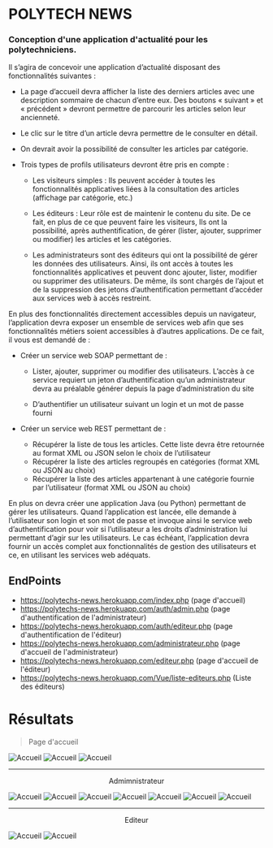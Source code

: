 # POLYTECH NEWS
### Conception d'une application d'actualité pour les polytechniciens.

Il s’agira de concevoir une application d’actualité disposant des fonctionnalités suivantes : 

- La page d’accueil devra afficher la liste des derniers articles avec une description sommaire de chacun d’entre eux. Des boutons « suivant » et « précédent » devront permettre de parcourir les articles selon leur ancienneté.

- Le clic sur le titre d’un article devra permettre de le consulter en détail.

- On devrait avoir la possibilité de consulter les articles par catégorie.

- Trois types de profils utilisateurs devront être pris en compte :

  - Les visiteurs simples : Ils peuvent accéder à toutes les fonctionnalités applicatives liées à la consultation des articles (affichage par catégorie, etc.)
 
  - Les éditeurs : Leur rôle est de maintenir le contenu du site. De ce fait, en plus de ce que peuvent faire les visiteurs, Ils ont la possibilité, après authentification, de gérer (lister, ajouter, supprimer ou modifier) les articles et les catégories.

  - Les administrateurs sont des éditeurs qui ont la possibilité de gérer les données des utilisateurs. Ainsi, ils ont accès à toutes les fonctionnalités applicatives et peuvent donc ajouter, lister, modifier ou supprimer des utilisateurs. De même, ils sont chargés de l’ajout et de la suppression des jetons d’authentification permettant d’accéder aux services web à accès restreint.

En plus des fonctionnalités directement accessibles depuis un navigateur, l’application devra exposer un ensemble de services web afin que ses fonctionnalités métiers soient accessibles à d’autres applications. De ce fait, il vous est demandé de :

- Créer un service web SOAP permettant de :

  - Lister, ajouter, supprimer ou modifier des utilisateurs. L’accès à ce service requiert un jeton d’authentification qu’un administrateur devra au préalable générer depuis la page d’administration du site
  
  - D’authentifier un utilisateur suivant un login et un mot de passe fourni 

- Créer un service web REST permettant de :

  - Récupérer la liste de tous les articles. Cette liste devra être retournée au format XML ou JSON selon le choix de l’utilisateur
  - Récupérer la liste des articles regroupés en catégories (format XML ou JSON au choix)
  - Récupérer la liste des articles appartenant à une catégorie fournie par l’utilisateur (format XML ou JSON au choix)

En plus on devra créer une application Java (ou Python) permettant de gérer les utilisateurs. Quand l’application est lancée, elle demande à l’utilisateur son login et son mot de passe et invoque ainsi le service web d’authentification pour voir si l’utilisateur a les droits d’administration lui permettant d’agir sur les
utilisateurs. Le cas échéant, l’application devra fournir un accès complet aux fonctionnalités de gestion des utilisateurs et ce, en utilisant les services web adéquats.

## EndPoints 
- https://polytechs-news.herokuapp.com/index.php (page d'accueil)
- https://polytechs-news.herokuapp.com/auth/admin.php (page d'authentification de l'administrateur)
- https://polytechs-news.herokuapp.com/auth/editeur.php (page d'authentification de l'éditeur)
- https://polytechs-news.herokuapp.com/administrateur.php (page d'accueil de l'administrateur)
- https://polytechs-news.herokuapp.com/editeur.php (page d'accueil de l'éditeur)
- https://polytechs-news.herokuapp.com/Vue/liste-editeurs.php (Liste des éditeurs)



# Résultats 
> Page d'accueil

![Accueil](captures/accueil1.png) 
![Accueil](captures/accueil2.png)
![Accueil](captures/details1.png) 

---

<center>Admimnistrateur</center>

![Accueil](captures/admin1.png) 
![Accueil](captures/admin2.png) 
![Accueil](captures/admin3.png) 
![Accueil](captures/admin4.png) 
![Accueil](captures/admin5.png) 
![Accueil](captures/admin6.png) 
![Accueil](captures/admin7.png) 

----

<center>Editeur</center>

![Accueil](captures/editeur1.png) 
![Accueil](captures/editeur2.png) 





















